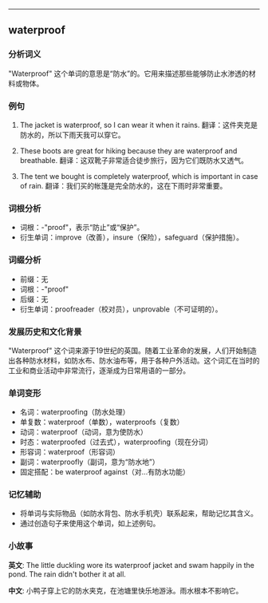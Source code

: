 
---------------
## waterproof
### 分析词义
"Waterproof" 这个单词的意思是“防水”的。它用来描述那些能够防止水渗透的材料或物体。

### 例句
1. The jacket is waterproof, so I can wear it when it rains.
   翻译：这件夹克是防水的，所以下雨天我可以穿它。

2. These boots are great for hiking because they are waterproof and breathable.
   翻译：这双靴子非常适合徒步旅行，因为它们既防水又透气。

3. The tent we bought is completely waterproof, which is important in case of rain.
   翻译：我们买的帐篷是完全防水的，这在下雨时非常重要。

### 词根分析
- 词根：-"proof"，表示“防止”或“保护”。
- 衍生单词：improve（改善），insure（保险），safeguard（保护措施）。

### 词缀分析
- 前缀：无
- 词根：-"proof"
- 后缀：无
- 衍生单词：proofreader（校对员），unprovable（不可证明的）。

### 发展历史和文化背景
"Waterproof" 这个词来源于19世纪的英国。随着工业革命的发展，人们开始制造出各种防水材料，如防水布、防水油布等，用于各种户外活动。这个词汇在当时的工业和商业活动中非常流行，逐渐成为日常用语的一部分。

### 单词变形
- 名词：waterproofing（防水处理）
- 单复数：waterproof（单数），waterproofs（复数）
- 动词：waterproof（动词，意为使防水）
- 时态：waterproofed（过去式），waterproofing（现在分词）
- 形容词：waterproof（形容词）
- 副词：waterproofly（副词，意为“防水地”）
- 固定搭配：be waterproof against（对...有防水功能）

### 记忆辅助
- 将单词与实际物品（如防水背包、防水手机壳）联系起来，帮助记忆其含义。
- 通过创造句子来使用这个单词，如上述例句。

### 小故事
**英文**:
The little duckling wore its waterproof jacket and swam happily in the pond. The rain didn't bother it at all.

**中文**:
小鸭子穿上它的防水夹克，在池塘里快乐地游泳。雨水根本不影响它。


